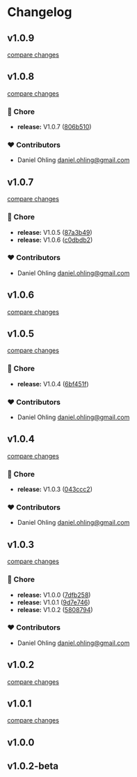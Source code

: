 # Changelog


## v1.0.9

[compare changes](https://github.com/dwaysweden/mba-auth/compare/v1.0.8...v1.0.9)

## v1.0.8

[compare changes](https://github.com/dwaysweden/mba-auth/compare/v1.0.7...v1.0.8)

### 🏡 Chore

- **release:** V1.0.7 ([806b510](https://github.com/dwaysweden/mba-auth/commit/806b510))

### ❤️ Contributors

- Daniel Ohling <daniel.ohling@gmail.com>

## v1.0.7

[compare changes](https://github.com/dwaysweden/mba-auth/compare/v1.0.5...v1.0.7)

### 🏡 Chore

- **release:** V1.0.5 ([87a3b49](https://github.com/dwaysweden/mba-auth/commit/87a3b49))
- **release:** V1.0.6 ([c0dbdb2](https://github.com/dwaysweden/mba-auth/commit/c0dbdb2))

### ❤️ Contributors

- Daniel Ohling <daniel.ohling@gmail.com>

## v1.0.6

[compare changes](https://github.com/dwaysweden/mba-auth/compare/v1.0.5...v1.0.6)

## v1.0.5

[compare changes](https://github.com/dwaysweden/mba-auth/compare/v1.0.4...v1.0.5)

### 🏡 Chore

- **release:** V1.0.4 ([6bf451f](https://github.com/dwaysweden/mba-auth/commit/6bf451f))

### ❤️ Contributors

- Daniel Ohling <daniel.ohling@gmail.com>

## v1.0.4

[compare changes](https://github.com/dwaysweden/mba-auth/compare/v1.0.3...v1.0.4)

### 🏡 Chore

- **release:** V1.0.3 ([043ccc2](https://github.com/dwaysweden/mba-auth/commit/043ccc2))

### ❤️ Contributors

- Daniel Ohling <daniel.ohling@gmail.com>

## v1.0.3

[compare changes](https://github.com/dwaysweden/mba-auth/compare/v1.0.0...v1.0.3)

### 🏡 Chore

- **release:** V1.0.0 ([7dfb258](https://github.com/dwaysweden/mba-auth/commit/7dfb258))
- **release:** V1.0.1 ([9d7e746](https://github.com/dwaysweden/mba-auth/commit/9d7e746))
- **release:** V1.0.2 ([5808794](https://github.com/dwaysweden/mba-auth/commit/5808794))

### ❤️ Contributors

- Daniel Ohling <daniel.ohling@gmail.com>

## v1.0.2

[compare changes](https://github.com/dwaysweden/mba-auth/compare/v1.0.1...v1.0.2)

## v1.0.1

[compare changes](https://github.com/dwaysweden/mba-auth/compare/v1.0.0...v1.0.1)

## v1.0.0

## v1.0.2-beta

